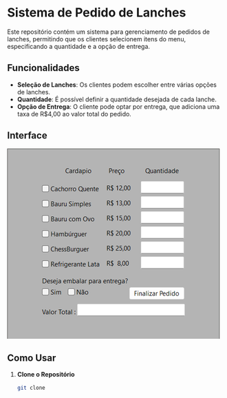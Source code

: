 # Sistema de Pedido de Lanches

Este repositório contém um sistema para gerenciamento de pedidos de lanches, permitindo que os clientes selecionem itens do menu, especificando a quantidade e a opção de entrega.

## Funcionalidades

- **Seleção de Lanches**: Os clientes podem escolher entre várias opções de lanches.
- **Quantidade**: É possível definir a quantidade desejada de cada lanche.
- **Opção de Entrega**: O cliente pode optar por entrega, que adiciona uma taxa de R$4,00 ao valor total do pedido.

## Interface

![Interface do Sistema](IMG/interface.img.png)

## Como Usar

1. **Clone o Repositório**
   ```bash
   git clone 
